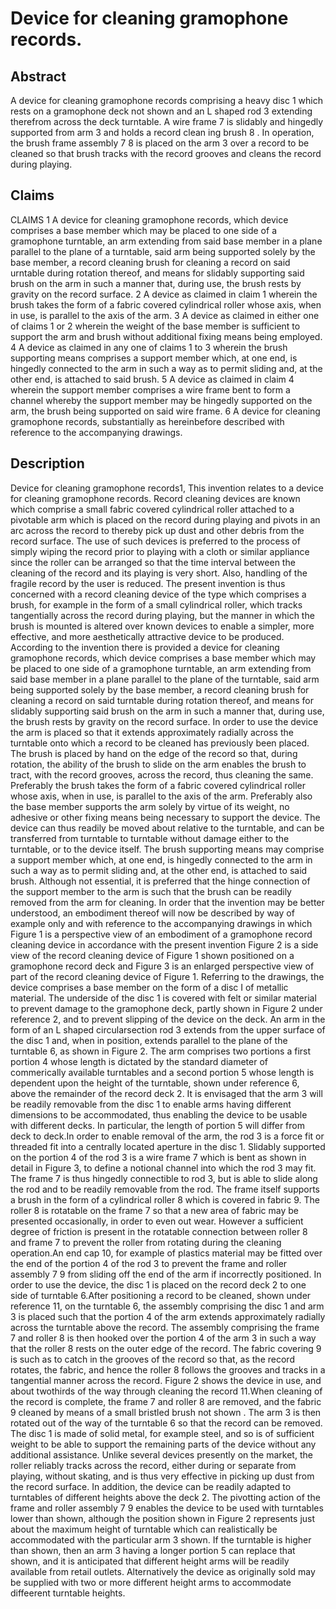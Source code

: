 # Device for cleaning gramophone records.

## Abstract
A device for cleaning gramophone records comprising a heavy disc 1 which rests on a gramophone deck not shown and an L shaped rod 3 extending therefrom across the deck turntable. A wire frame 7 is slidably and hingedly supported from arm 3 and holds a record clean ing brush 8 . In operation, the brush frame assembly 7 8 is placed on the arm 3 over a record to be cleaned so that brush tracks with the record grooves and cleans the record during playing.

## Claims
CLAIMS 1 A device for cleaning gramophone records, which device comprises a base member which may be placed to one side of a gramophone turntable, an arm extending from said base member in a plane parallel to the plane of a turntable, said arm being supported solely by the base member, a record cleaning brush for cleaning a record on said urntable during rotation thereof, and means for slidably supporting said brush on the arm in such a manner that, during use, the brush rests by gravity on the record surface. 2 A device as claimed in claim 1 wherein the brush takes the form of a fabric covered cylindrical roller whose axis, when in use, is parallel to the axis of the arm. 3 A device as claimed in either one of claims 1 or 2 wherein the weight of the base member is sufficient to support the arm and brush without additional fixing means being employed. 4 A device as claimed in any one of claims 1 to 3 wherein the brush supporting means comprises a support member which, at one end, is hingedly connected to the arm in such a way as to permit sliding and, at the other end, is attached to said brush. 5 A device as claimed in claim 4 wherein the support member comprises a wire frame bent to form a channel whereby the support member may be hingedly supported on the arm, the brush being supported on said wire frame. 6 A device for cleaning gramophone records, substantially as hereinbefore described with reference to the accompanying drawings.

## Description
Device for cleaning gramophone records1, This invention relates to a device for cleaning gramophone records. Record cleaning devices are known which comprise a small fabric covered cylindrical roller attached to a pivotable arm which is placed on the record during playing and pivots in an arc across the record to thereby pick up dust and other debris from the record surface. The use of such devices is preferred to the process of simply wiping the record prior to playing with a cloth or similar appliance since the roller can be arranged so that the time interval between the cleaning of the record and its playing is very short. Also, handling of the fragile record by the user is reduced. The present invention is thus concerned with a record cleaning device of the type which comprises a brush, for example in the form of a small cylindrical roller, which tracks tangentially across the record during playing, but the manner in which the brush is mounted is altered over known devices to enable a simpler, more effective, and more aesthetically attractive device to be produced. According to the invention there is provided a device for cleaning gramophone records, which device comprises a base member which may be placed to one side of a gramophone turntable, an arm extending from said base member in a plane parallel to the plane of the turntable, said arm being supported solely by the base member, a record cleaning brush for cleaning a record on said turntable during rotation thereof, and means for slidably supporting said brush on the arm in such a manner that, during use, the brush rests by gravity on the record surface. In order to use the device the arm is placed so that it extends approximately radially across the turntable onto which a record to be cleaned has previously been placed. The brush is placed by hand on the edge of the record so that, during rotation, the ability of the brush to slide on the arm enables the brush to tract, with the record grooves, across the record, thus cleaning the same. Preferably the brush takes the form of a fabric covered cylindrical roller whose axis, when in use, is parallel to the axis of the arm. Preferably also the base member supports the arm solely by virtue of its weight, no adhesive or other fixing means being necessary to support the device. The device can thus readily be moved about relative to the turntable, and can be transferred from turntable to turntable without damage either to the turntable, or to the device itself. The brush supporting means may comprise a support member which, at one end, is hingedly connected to the arm in such a way as to permit sliding and, at the other end, is attached to said brush. Although not essential, it is preferred that the hinge connection of the support member to the arm is such that the brush can be readily removed from the arm for cleaning. In order that the invention may be better understood, an embodiment thereof will now be described by way of example only and with reference to the accompanying drawings in which Figure 1 is a perspective view of an embodiment of a gramophone record cleaning device in accordance with the present invention Figure 2 is a side view of the record cleaning device of Figure 1 shown positioned on a gramophone record deck and Figure 3 is an enlarged perspective view of part of the record cleaning device of Figure 1. Referring to the drawings, the device comprises a base member on the form of a disc I of metallic material. The underside of the disc 1 is covered with felt or similar material to prevent damage to the gramophone deck, partly shown in Figure 2 under reference 2, and to prevent slipping of the device on the deck. An arm in the form of an L shaped circularsection rod 3 extends from the upper surface of the disc 1 and, when in position, extends parallel to the plane of the turntable 6, as shown in Figure 2. The arm comprises two portions a first portion 4 whose length is dictated by the standard diameter of commerically available turntables and a second portion 5 whose length is dependent upon the height of the turntable, shown under reference 6, above the remainder of the record deck 2. It is envisaged that the arm 3 will be readily removable from the disc 1 to enable arms having different dimensions to be accommodated, thus enabling the device to be usable with different decks. In particular, the length of portion 5 will differ from deck to deck.In order to enable removal of the arm, the rod 3 is a force fit or threaded fit into a centrally located aperture in the disc 1. Slidably supported on the portion 4 of the rod 3 is a wire frame 7 which is bent as shown in detail in Figure 3, to define a notional channel into which the rod 3 may fit. The frame 7 is thus hingedly connectible to rod 3, but is able to slide along the rod and to be readily removable from the rod. The frame itself supports a brush in the form of a cylindrical roller 8 which is covered in fabric 9. The roller 8 is rotatable on the frame 7 so that a new area of fabric may be presented occasionally, in order to even out wear. However a sufficient degree of friction is present in the rotatable connection between roller 8 and frame 7 to prevent the roller from rotating during the cleaning operation.An end cap 10, for example of plastics material may be fitted over the end of the portion 4 of the rod 3 to prevent the frame and roller assembly 7 9 from sliding off the end of the arm if incorrectly positioned. In order to use the device, the disc 1 is placed on the record deck 2 to one side of turntable 6.After positioning a record to be cleaned, shown under reference 11, on the turntable 6, the assembly comprising the disc 1 and arm 3 is placed such that the portion 4 of the arm extends approximately radially across the turntable above the record. The assembly comprising the frame 7 and roller 8 is then hooked over the portion 4 of the arm 3 in such a way that the roller 8 rests on the outer edge of the record. The fabric covering 9 is such as to catch in the grooves of the record so that, as the record rotates, the fabric, and hence the roller 8 follows the grooves and tracks in a tangential manner across the record. Figure 2 shows the device in use, and about twothirds of the way through cleaning the record 11.When cleaning of the record is complete, the frame 7 and roller 8 are removed, and the fabric 9 cleaned by means of a small bristled brush not shown . The arm 3 is then rotated out of the way of the turntable 6 so that the record can be removed. The disc 1 is made of solid metal, for example steel, and so is of sufficient weight to be able to support the remaining parts of the device without any additional assistance. Unlike several devices presently on the market, the roller reliably tracks across the record, either during or separate from playing, without skating, and is thus very effective in picking up dust from the record surface. In addition, the device can be readily adapted to turntables of different heights above the deck 2. The pivotting action of the frame and roller assembly 7 9 enables the device to be used with turntables lower than shown, although the position shown in Figure 2 represents just about the maximum height of turntable which can realistically be accommodated with the particular arm 3 shown. If the turntable is higher than shown, then an arm 3 having a longer portion 5 can replace that shown, and it is anticipated that different height arms will be readily available from retail outlets. Alternatively the device as originally sold may be supplied with two or more different height arms to accommodate diffeerent turntable heights.